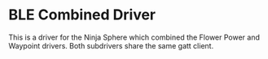 # BLE Combined Driver

This is a driver for the Ninja Sphere which combined the Flower Power and Waypoint drivers. Both subdrivers share the same gatt client.
